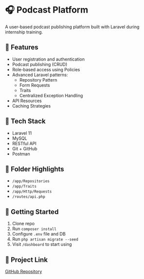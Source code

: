 # 🎧 Podcast Platform

A user-based podcast publishing platform built with Laravel during internship training.

## 🚀 Features
- User registration and authentication
- Podcast publishing (CRUD)
- Role-based access using Policies
- Advanced Laravel patterns:
  - Repository Pattern
  - Form Requests
  - Traits
  - Centralized Exception Handling
- API Resources
- Caching Strategies

## 🧰 Tech Stack
- Laravel 11
- MySQL
- RESTful API
- Git + GitHub
- Postman

## 📂 Folder Highlights
- `/app/Repositories`
- `/app/Traits`
- `/app/Http/Requests`
- `/routes/api.php`

## 🚀 Getting Started
1. Clone repo
2. Run `composer install`
3. Configure `.env` file and DB
4. Run `php artisan migrate --seed`
5. Visit `/dashboard` to start using

## 🔗 Project Link
[GitHub Repository](https://github.com/BasharYounes/training-project)

